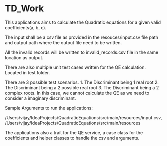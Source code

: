 # TD_Work

This applications aims to calculate the Quadratic equations for a given valid coefficients(a, b, c).

The input shall be a csv file as provided in the resouces/input.csv file path and output path where the output file need to be written.

All the invalid records will be written to invalid_records.csv file in the same location as output.

There are also multiple unit test cases written for the QE calculation. Located in test folder.

There are 3 possible test scenarios. 
    1. The Discriminant being 1 real root
    2. The Discriminant being a 2 possible real root
    3. The Discriminant being a 2 complex roots. In this case, we cannot calculate the QE as we need to consider a imaginary discriminant.
    
Sample Arguments to run the applications:

/Users/vijay/IdeaProjects/QuadraticEquations/src/main/resources/input.csv,/Users/vijay/IdeaProjects/QuadraticEquations/src/main/resources

The applications also a trait for the QE service, a case class for the coefficients and helper classes to handle the csv and arguments.
